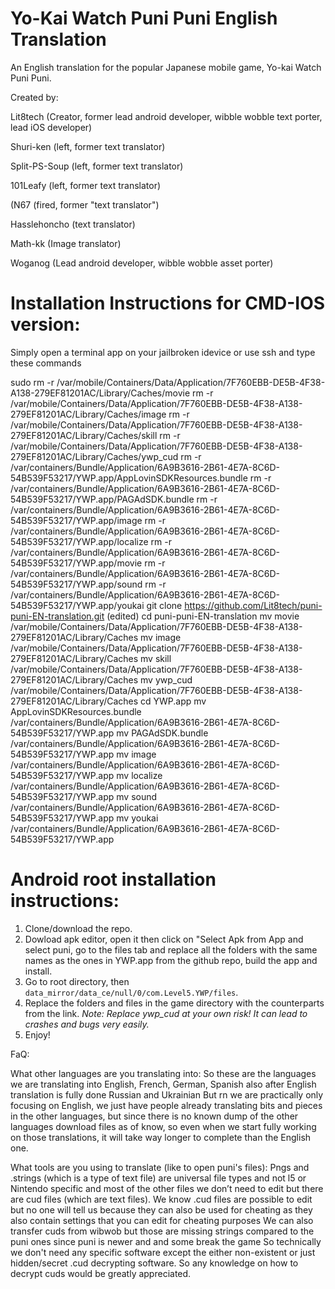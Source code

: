 # Yo-Kai Watch Puni Puni English Translation 

An English translation for the popular Japanese mobile game, Yo-kai Watch Puni Puni.


Created by:

Lit8tech (Creator, former lead android developer, wibble wobble text porter, lead iOS developer)

Shuri-ken (left, former text translator)

Split-PS-Soup (left, former text translator)

101Leafy (left, former text translator)

(N67 (fired, former "text translator")

Hasslehoncho (text translator)

Math-kk (Image translator)

Woganog (Lead android developer, wibble wobble asset porter)


# Installation Instructions for CMD-IOS version:

Simply open a terminal app on your jailbroken idevice or use ssh and type these commands

sudo
rm -r /var/mobile/Containers/Data/Application/7F760EBB-DE5B-4F38-A138-279EF81201AC/Library/Caches/movie
rm -r /var/mobile/Containers/Data/Application/7F760EBB-DE5B-4F38-A138-279EF81201AC/Library/Caches/image
rm -r /var/mobile/Containers/Data/Application/7F760EBB-DE5B-4F38-A138-279EF81201AC/Library/Caches/skill
rm -r /var/mobile/Containers/Data/Application/7F760EBB-DE5B-4F38-A138-279EF81201AC/Library/Caches/ywp_cud
rm -r /var/containers/Bundle/Application/6A9B3616-2B61-4E7A-8C6D-54B539F53217/YWP.app/AppLovinSDKResources.bundle
rm -r /var/containers/Bundle/Application/6A9B3616-2B61-4E7A-8C6D-54B539F53217/YWP.app/PAGAdSDK.bundle
rm -r /var/containers/Bundle/Application/6A9B3616-2B61-4E7A-8C6D-54B539F53217/YWP.app/image
rm -r /var/containers/Bundle/Application/6A9B3616-2B61-4E7A-8C6D-54B539F53217/YWP.app/localize
rm -r /var/containers/Bundle/Application/6A9B3616-2B61-4E7A-8C6D-54B539F53217/YWP.app/movie
rm -r /var/containers/Bundle/Application/6A9B3616-2B61-4E7A-8C6D-54B539F53217/YWP.app/sound
rm -r /var/containers/Bundle/Application/6A9B3616-2B61-4E7A-8C6D-54B539F53217/YWP.app/youkai
git clone https://github.com/Lit8tech/puni-puni-EN-translation.git (edited)
cd puni-puni-EN-translation
mv movie /var/mobile/Containers/Data/Application/7F760EBB-DE5B-4F38-A138-279EF81201AC/Library/Caches
mv image /var/mobile/Containers/Data/Application/7F760EBB-DE5B-4F38-A138-279EF81201AC/Library/Caches
mv skill /var/mobile/Containers/Data/Application/7F760EBB-DE5B-4F38-A138-279EF81201AC/Library/Caches
mv ywp_cud /var/mobile/Containers/Data/Application/7F760EBB-DE5B-4F38-A138-279EF81201AC/Library/Caches
cd YWP.app
mv AppLovinSDKResources.bundle /var/containers/Bundle/Application/6A9B3616-2B61-4E7A-8C6D-54B539F53217/YWP.app
mv PAGAdSDK.bundle /var/containers/Bundle/Application/6A9B3616-2B61-4E7A-8C6D-54B539F53217/YWP.app
mv image /var/containers/Bundle/Application/6A9B3616-2B61-4E7A-8C6D-54B539F53217/YWP.app
mv localize /var/containers/Bundle/Application/6A9B3616-2B61-4E7A-8C6D-54B539F53217/YWP.app
mv sound /var/containers/Bundle/Application/6A9B3616-2B61-4E7A-8C6D-54B539F53217/YWP.app
mv youkai /var/containers/Bundle/Application/6A9B3616-2B61-4E7A-8C6D-54B539F53217/YWP.app

# Android root installation instructions:

1) Clone/download the repo.
2) Dowload apk editor, open it then click on "Select Apk from App and select puni, go to the files tab and replace all the folders with the same names as the ones in YWP.app from the github repo, build the app and install.
3) Go to root directory, then `data_mirror/data_ce/null/0/com.Level5.YWP/files`.
4) Replace the folders and files in the game directory with the counterparts from the link.
*Note: Replace ywp_cud at your own risk! It can lead to crashes and bugs very easily.*
5) Enjoy!

FaQ:

What other languages are you translating into:
So these are the languages we are translating into
English, French, German, Spanish also after English translation is fully done Russian and Ukrainian 
But rn we are practically only focusing on English, we just have people already translating bits and pieces in the other languages, but since there is no known dump of the other languages download files as of know, so even when we start fully working on those translations, it will take way longer to complete than the English one.

What tools are you using to translate (like to open puni's files):
Pngs and .strings (which is a type of text file) are  universal file types and not l5 or Nintendo specific and most of the other files we don’t need to edit but there are cud files (which are text files).
We know .cud files are possible to edit but no one will tell us because they can also be used for cheating as they also contain settings that you can edit for cheating purposes
We can also transfer cuds from wibwob but those are missing strings compared to the puni ones since puni is newer and and some break the game
So technically we don't need any specific software except the either non-existent or just hidden/secret .cud decrypting software. So any knowledge on how to decrypt cuds would be greatly appreciated.
